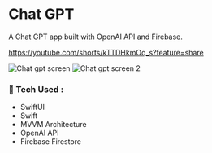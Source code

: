 # Chat GPT
A Chat GPT app built with OpenAI API and Firebase.

https://youtube.com/shorts/kTTDHkmOq_s?feature=share

![Chat gpt screen](https://github.com/netolobo/ChatGPTApp/assets/641469/e75db67c-c303-4471-9f42-bc1b197586fb)
![Chat gpt screen 2](https://github.com/netolobo/ChatGPTApp/assets/641469/a05555bd-0f03-4bb4-ae10-376b42003f9e)

### 🧰 Tech Used :
- SwiftUI
- Swift
- MVVM Architecture
- OpenAI API
- Firebase Firestore

